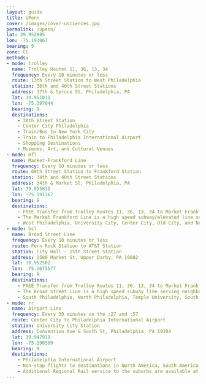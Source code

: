```yaml
---
layout: guide
title: UPenn
cover: /images/cover-usciences.jpg
permalink: /upenn/
lat: 39.952805
lon: -75.193067
bearing: 9
zone: CC
methods:
- mode: trolley
  name: Trolley Routes 11, 36, 13, 34
  frequency: Every 10 minutes or less
  route: 13th Street Station to West Philadelphia
  station: 36th and 40th Street Stations
  address: 37th & Spruce St, Philadelphia, PA
  lat: 39.951011
  lon: -75.197044
  bearing: 9
  destinations:
    - 30th Street Station
    - Center City Philadelphia
    - Train/Bus to New York City
    - Train to Philadelphia International Airport
    - Shopping Destinations
    - Museums, Art, and Cultural Venues
- mode: mfl
  name: Market-Frankford Line
  frequency: Every 10 minutes or less
  route: 69th Street Station to Frankford Station
  station: 34th and 40th Street Stations
  address: 34th & Market St, Philadelphia, PA
  lat: 39.955835
  lon: -75.191367
  bearing: 9
  destinations:
    - FREE Transfer from Trolley Routes 11, 36, 13, 34 to Market Frankford Line at 30th Street!
    - The Market Frankford Line is a high speed subway/elevated line serving neighborhoods.
    - West Philadelphia, University City, Center City, Old City, and North Philadelphia.
- mode: bsl
  name: Broad Street Line
  frequency: Every 10 minutes or less
  route: Fern Rock Station to AT&T Station
  station: City Hall - 15th Street Station
  address: 1500 Market St, Upper Darby, PA 19082
  lat: 39.952502
  lon: -75.1675577
  bearing: 9
  destinations:
    - FREE Transfer from Trolley Routes 11, 36, 13, 34 to Market Frankford Line at 15th Street!
    - The Broad Street Line is a high speed subway line serving neighborhoods.
    - South Philadelphia, North Philadelphia, Temple University, South Street, and Sports Stadiums.
- mode: rr
  name: Airport Line
  frequency: Every 30 minutes on the :27 and :57
  route: Center City to Philadelphia International Airport
  station: University City Station
  address: Convention Ave & South St, Philadelphia, PA 19104
  lat: 39.947919
  lon: -75.190399
  bearing: 9
  destinations:
    - Philadelphia International Airport
    - Non-stop flights to destinations in North America, South America, Europe, California, and Mexico.
    - Additional Regional Rail service to the suburbs are available at 30th Street Station.
---
```

